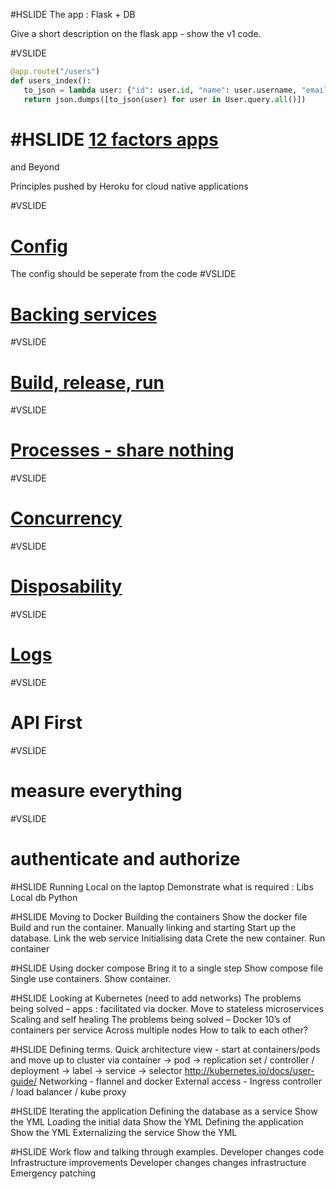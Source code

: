 #HSLIDE
The app : Flask + DB

Give a short description on the flask app - show the v1 code.

#VSLIDE
```python
@app.route("/users")
def users_index():
   to_json = lambda user: {"id": user.id, "name": user.username, "email": user.email}
   return json.dumps([to_json(user) for user in User.query.all()])

```

#HSLIDE
[12 factors apps](https://12factor.net)
=======================================
and Beyond

Principles pushed by Heroku for cloud native applications


#VSLIDE

[Config](https://12factor.net/config)
=====================================

The config should be seperate from the code
#VSLIDE

[Backing services](https://12factor.net/backing-services)
===============================================
#VSLIDE

[Build, release, run](https://12factor.net/build-release-run)
=====================================
#VSLIDE

[Processes - share nothing](https://12factor.net/processes)
=====================================
#VSLIDE

[Concurrency](https://12factor.net/concurrency)
=====================================
#VSLIDE

[Disposability](https://12factor.net/disposability)
=====================================
#VSLIDE

[Logs](https://12factor.net/logs)
=====================================
#VSLIDE

API First
=====================================
#VSLIDE

measure everything
=====================================
#VSLIDE

authenticate and authorize
=====================================


#HSLIDE
Running Local on the laptop
Demonstrate what is required :
Libs
Local db
Python

#HSLIDE
Moving to Docker
Building the containers
Show the docker file
Build and run the container.
Manually linking and starting
Start up the database.
Link the web service
Initialising data
Crete the new container.
Run container

#HSLIDE
Using docker compose
Bring it to a single step
Show compose file
Single use containers.
Show container.

#HSLIDE
Looking at Kubernetes (need to add networks)
The problems being solved – apps : facilitated via docker.
Move to stateless microservices
Scaling and self healing
The problems being solved – Docker
10’s of containers per service
Across multiple nodes
How to talk to each other?

#HSLIDE
Defining terms.
Quick architecture view - start at containers/pods and move up to cluster via container -> pod -> replication set / controller / deployment -> label -> service -> selector
http://kubernetes.io/docs/user-guide/
Networking - flannel and docker
External access - Ingress controller / load balancer / kube proxy

#HSLIDE
Iterating the application
Defining the database as a service
Show the YML
Loading the initial data
Show the YML
Defining the application
Show the YML
Externalizing the service
Show the YML

#HSLIDE
Work flow and talking through examples.
Developer changes code
Infrastructure improvements
Developer changes changes infrastructure
Emergency patching
